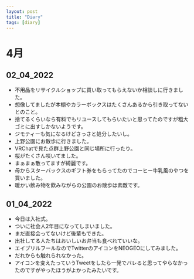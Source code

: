```yaml
---
layout: post
title: "Diary"
tags: [diary]
---
```


# 4月
## 02_04_2022
* 不用品をリサイクルショップに買い取ってもらえないか相談しに行きました。
* 想像してましたが本棚やカラーボックスはたくさんあるから引き取ってないとのこと。
* 捨てるくらいなら有料でもリユースしてもらいたいと思ってたのですが粗大ゴミに出すしかないようです。
* ジモティーも気になるけどさっさと処分したいし。
* 上野公園にお散歩に行きました。
* VRChatで見た点群上野公園と同じ場所に行ったり。
* 桜がたくさん咲いてました。
* まぁまぁ散ってますが綺麗です。
* 母からスターバックスのギフト券をもらってたのでコーヒー牛乳風のやつを買いました。
* 暖かい飲み物を飲みながらの公園のお散歩は素敵です。

## 01_04_2022
* 今日は入社式。
* ついに社会人2年目になってしまいました。
* まだ直接会ってないけど後輩もできた。
* 出社してる人たちはおいしいお弁当も食べれていいな。
* エイプリルフールなのでTwitterのアイコンをNEOGEOにしてみました。
* だれからも触れられなかった。
* アイコンを変えたっていうTweetをしたら一発でバレると思ってやらなかったのですがやったほうがよかったみたいです。
